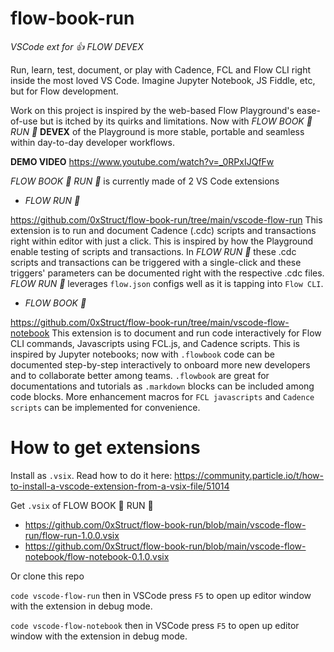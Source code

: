 # flow-book-run
_VSCode ext for 👍 FLOW DEVEX_

Run, learn, test, document, or play with Cadence, FCL and Flow CLI right inside the most loved VS Code.
Imagine Jupyter Notebook, JS Fiddle, etc, but for Flow development.

Work on this project is inspired by the web-based Flow Playground's ease-of-use but is itched by its quirks and limitations.
Now with _FLOW BOOK 📓 RUN 🏃_ **DEVEX** of the Playground is more stable, portable and seamless within day-to-day developer workflows.

**DEMO VIDEO**
https://www.youtube.com/watch?v=_0RPxIJQfFw

_FLOW BOOK 📓 RUN 🏃_ is currently made of 2 VS Code extensions

- _FLOW RUN 🏃_

https://github.com/0xStruct/flow-book-run/tree/main/vscode-flow-run
This extension is to run and document Cadence (.cdc) scripts and transactions right within editor with just a click.
This is inspired by how the Playground enable testing of scripts and transactions. 
In _FLOW RUN 🏃_ these .cdc scripts and transactions can be triggered with a single-click and these triggers' parameters can be documented right with the respective .cdc files.
_FLOW RUN 🏃_ leverages `flow.json` configs well as it is tapping into `Flow CLI`.

- _FLOW BOOK 📓_ 

https://github.com/0xStruct/flow-book-run/tree/main/vscode-flow-notebook
This extension is to document and run code interactively for Flow CLI commands, Javascripts using FCL.js, and Cadence scripts.
This is inspired by Jupyter notebooks; now with `.flowbook` code can be documented step-by-step interactively to onboard more new developers and to collaborate better among teams.
`.flowbook` are great for documentations and tutorials as `.markdown` blocks can be included among code blocks.
More enhancement macros for `FCL javascripts` and `Cadence scripts` can be implemented for convenience.

# How to get extensions

Install as `.vsix`. Read how to do it here: https://community.particle.io/t/how-to-install-a-vscode-extension-from-a-vsix-file/51014

Get `.vsix` of FLOW BOOK 📓 RUN 🏃
- https://github.com/0xStruct/flow-book-run/blob/main/vscode-flow-run/flow-run-1.0.0.vsix
- https://github.com/0xStruct/flow-book-run/blob/main/vscode-flow-notebook/flow-notebook-0.1.0.vsix

Or clone this repo

`code vscode-flow-run` 
then in VSCode press `F5` to open up editor window with the extension in debug mode.

`code vscode-flow-notebook` 
then in VSCode press `F5` to open up editor window with the extension in debug mode.




